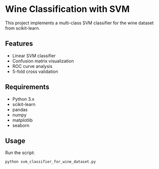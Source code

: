 # Wine Classification with SVM

This project implements a multi-class SVM classifier for the wine dataset from scikit-learn.

## Features
- Linear SVM classifier
- Confusion matrix visualization
- ROC curve analysis
- 5-fold cross validation

## Requirements
- Python 3.x
- scikit-learn
- pandas
- numpy
- matplotlib
- seaborn

## Usage
Run the script:
```bash
python svm_classifier_for_wine_dataset.py
